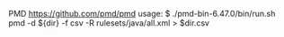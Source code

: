 PMD https://github.com/pmd/pmd
usage:
$ ./pmd-bin-6.47.0/bin/run.sh pmd -d ${dir} -f csv -R rulesets/java/all.xml > $dir.csv
